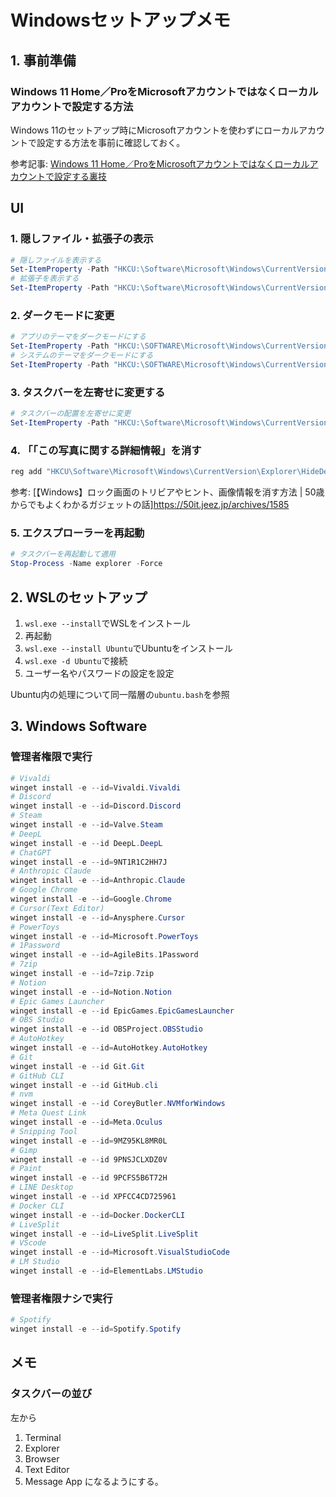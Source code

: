 # Windowsセットアップメモ

## 1. 事前準備

### Windows 11 Home／ProをMicrosoftアカウントではなくローカルアカウントで設定する方法
Windows 11のセットアップ時にMicrosoftアカウントを使わずにローカルアカウントで設定する方法を事前に確認しておく。

参考記事:
[Windows 11 Home／ProをMicrosoftアカウントではなくローカルアカウントで設定する裏技](https://atmarkit.itmedia.co.jp/ait/spv/2210/21/news023.html)

## UI
### 1. 隠しファイル・拡張子の表示
```powershell
# 隠しファイルを表示する
Set-ItemProperty -Path "HKCU:\Software\Microsoft\Windows\CurrentVersion\Explorer\Advanced" -Name Hidden -Value 1
# 拡張子を表示する
Set-ItemProperty -Path "HKCU:\Software\Microsoft\Windows\CurrentVersion\Explorer\Advanced" -Name HideFileExt -Value 0
```

### 2. ダークモードに変更
```powershell
# アプリのテーマをダークモードにする
Set-ItemProperty -Path "HKCU:\SOFTWARE\Microsoft\Windows\CurrentVersion\Themes\Personalize" -Name AppsUseLightTheme -Value 0 -Type DWord -Force
# システムのテーマをダークモードにする
Set-ItemProperty -Path "HKCU:\SOFTWARE\Microsoft\Windows\CurrentVersion\Themes\Personalize" -Name SystemUsesLightTheme -Value 0 -Type DWord -Force
```

### 3. タスクバーを左寄せに変更する
```powershell
# タスクバーの配置を左寄せに変更
Set-ItemProperty -Path "HKCU:\Software\Microsoft\Windows\CurrentVersion\Explorer\Advanced" -Name TaskbarAl -Value 0 -Type DWord -Force
```

### 4. 「「この写真に関する詳細情報」を消す
```powershell
reg add "HKCU\Software\Microsoft\Windows\CurrentVersion\Explorer\HideDesktopIcons\NewStartPanel" /v "{2cc5ca98-6485-489a-920e-b3e88a6ccce3}" /t REG_DWORD /d 1 /f
```
参考: [【Windows】ロック画面のトリビアやヒント、画像情報を消す方法 | 50歳からでもよくわかるガジェットの話]<https://50it.jeez.jp/archives/1585>

### 5. エクスプローラーを再起動
```powershell
# タスクバーを再起動して適用
Stop-Process -Name explorer -Force
```

## 2. WSLのセットアップ

1. `wsl.exe --install`でWSLをインストール
2. 再起動
3. `wsl.exe --install Ubuntu`でUbuntuをインストール
4. `wsl.exe -d Ubuntu`で接続
5. ユーザー名やパスワードの設定を設定

Ubuntu内の処理について同一階層の`ubuntu.bash`を参照

## 3. Windows Software
### 管理者権限で実行
```powershell
# Vivaldi
winget install -e --id=Vivaldi.Vivaldi
# Discord
winget install -e --id=Discord.Discord
# Steam
winget install -e --id=Valve.Steam
# DeepL
winget install -e --id DeepL.DeepL
# ChatGPT
winget install -e --id=9NT1R1C2HH7J
# Anthropic Claude
winget install -e --id=Anthropic.Claude
# Google Chrome
winget install -e --id=Google.Chrome
# Cursor(Text Editor)
winget install -e --id=Anysphere.Cursor
# PowerToys
winget install -e --id=Microsoft.PowerToys
# 1Password
winget install -e --id=AgileBits.1Password
# 7zip
winget install -e --id=7zip.7zip
# Notion
winget install -e --id=Notion.Notion
# Epic Games Launcher
winget install -e --id EpicGames.EpicGamesLauncher
# OBS Studio
winget install -e --id OBSProject.OBSStudio
# AutoHotkey
winget install -e --id=AutoHotkey.AutoHotkey
# Git
winget install -e --id Git.Git
# GitHub CLI
winget install -e --id GitHub.cli
# nvm
winget install -e --id CoreyButler.NVMforWindows
# Meta Quest Link
winget install -e --id=Meta.Oculus
# Snipping Tool
winget install -e --id=9MZ95KL8MR0L
# Gimp
winget install -e --id 9PNSJCLXDZ0V
# Paint
winget install -e --id 9PCFS5B6T72H
# LINE Desktop
winget install -e --id XPFCC4CD725961
# Docker CLI
winget install -e --id=Docker.DockerCLI
# LiveSplit
winget install -e --id=LiveSplit.LiveSplit
# VScode
winget install -e --id=Microsoft.VisualStudioCode
# LM Studio
winget install -e --id=ElementLabs.LMStudio
```

### 管理者権限ナシで実行
```powershell
# Spotify
winget install -e --id=Spotify.Spotify
```

## メモ
### タスクバーの並び
左から
1. Terminal
2. Explorer
3. Browser
4. Text Editor
5. Message App
になるようにする。
